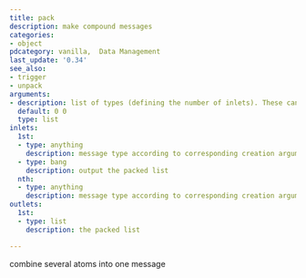 ```yaml
---
title: pack
description: make compound messages
categories:
- object
pdcategory: vanilla,  Data Management
last_update: '0.34'
see_also:
- trigger
- unpack
arguments:
- description: list of types (defining the number of inlets). These can be 'float/f', 'symbol/s', and 'pointer/p'. A number sets a numeric inlet and initializes the value, 'float/f' initialized to 0
  default: 0 0
  type: list
inlets:
  1st:
  - type: anything
    description: message type according to corresponding creation argument. These can be float, symbol, and pointer. The 1st inlet causes an output, and can also match an 'anything' to a symbol
  - type: bang
    description: output the packed list
  nth:
  - type: anything
    description: message type according to corresponding creation argument. These can be float, symbol, and pointer
outlets:
  1st:
  - type: list
    description: the packed list

---
```


combine several atoms into one message

